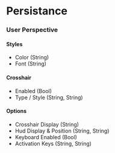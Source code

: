 ﻿
# Persistance

### User Perspective

#### Styles
- Color (String)
- Font (String)

#### Crosshair
- Enabled (Bool)
- Type / Style (String, String)

#### Options
- Crosshair Display (String)
- Hud Display & Position (String, String)
- Keyboard Enabled (Bool)
- Activation Keys (String, String)
